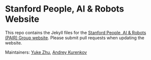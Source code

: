# Stanford People, AI & Robots Website

This repo contains the Jekyll files for the [Stanford People, AI & Robots (PAIR) Group website](https://pair.stanford.edu). Please submit pull requests when updating the website.

Maintainers: [Yuke Zhu](https://web.stanford.edu/~yukez/), [Andrey Kurenkov](http://www.andreykurenkov.com/)
